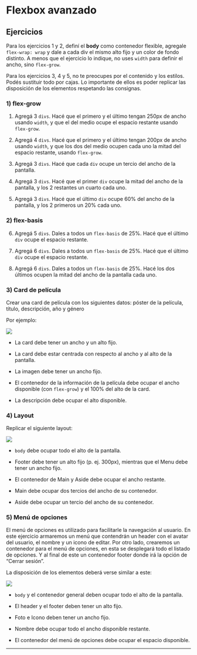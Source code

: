 # Flexbox avanzado

## Ejercicios

Para los ejercicios 1 y 2, definí el **body** como contenedor flexible, agregale `flex-wrap: wrap` y dale a cada div el mismo alto fijo y un color de fondo distinto. A menos que el ejercicio lo indique, no uses `width` para definir el ancho, sino `flex-grow`.  

Para los ejercicios 3, 4 y 5, no te preocupes por el contenido y los estilos. Podés sustituir todo por cajas. Lo importante de ellos es poder replicar las disposición de los elementos respetando las consignas.

### 1) flex-grow

1. Agregá 3 `divs`. Hacé que el primero y el último tengan 250px de ancho usando `width`, y que el del medio ocupe el espacio restante usando `flex-grow`.

2. Agregá 4 `divs`. Hacé que el primero y el último tengan 200px de ancho usando `width`, y que los dos del medio ocupen cada uno la mitad del espacio restante, usando `flex-grow`.

3. Agregá 3 `divs`. Hacé que cada `div` ocupe un tercio del ancho de la pantalla.

4. Agregá 3 `divs`. Hacé que el primer `div` ocupe la mitad del ancho de la pantalla, y los 2 restantes un cuarto cada uno.

5. Agregá 3 `divs`. Hacé que el último `div` ocupe 60% del ancho de la pantalla, y los 2 primeros un 20% cada uno.

### 2) flex-basis

6. Agregá 5 `divs`. Dales a todos un `flex-basis` de 25%. Hacé que el último `div` ocupe el espacio restante.

7. Agregá 6 `divs`. Dales a todos un `flex-basis` de 25%. Hacé que el último `div` ocupe el espacio restante.

8. Agregá 6 `divs`. Dales a todos un `flex-basis` de 25%. Hacé los dos últimos ocupen la mitad del ancho de la pantalla cada uno.

### 3) Card de película

Crear una card de película con los siguientes datos: póster de la película, título, descripción, año y género

Por ejemplo:

![](https://i.ibb.co/z6hKMWp/Screen-Shot-2020-08-28-at-17-10-56.png)

- La card debe tener un ancho y un alto fijo.

- La card debe estar centrada con respecto al ancho y al alto de la pantalla.

- La imagen debe tener un ancho fijo.

- El contenedor de la información de la película debe ocupar el ancho disponible (con `flex-grow`) y el 100% del alto de la card.

- La descripción debe ocupar el alto disponible.

### 4) Layout

Replicar el siguiente layout:

![](https://i.ibb.co/0f0dzc8/Screen-Shot-2020-08-28-at-17-03-28.png)

- `body` debe ocupar todo el alto de la pantalla.

- Footer debe tener un alto fijo (p. ej. 300px), mientras que el  Menu debe tener un ancho fijo.

- El contenedor de Main y Aside debe ocupar el ancho restante.

- Main debe ocupar dos tercios del ancho de su contenedor.

- Aside debe ocupar un tercio del ancho de su contenedor.

### 5) Menú de opciones

El menú de opciones es utilizado para facilitarle la navegación al usuario. En este ejercicio armaremos un menú que contendrán un header con el avatar del usuario, el nombre y un icono de editar. Por otro lado, crearemos un contenedor para el menú de opciones, en esta se desplegará todo el listado de opciones. Y al final de este un contenedor footer donde irá la opción de “Cerrar sesión”.

La disposición de los elementos deberá verse similar a este:

![](https://i.ibb.co/y89xx8K/Screen-Shot-2020-08-28-at-17-40-59.png)

- `body` y el contenedor general deben ocupar todo el alto de la pantalla.

- El header y el footer deben tener un alto fijo. 

- Foto e Icono deben tener un ancho fijo.

- Nombre debe ocupar todo el ancho disponible restante.

- El contenedor del menú de opciones debe ocupar el espacio disponible.

---

